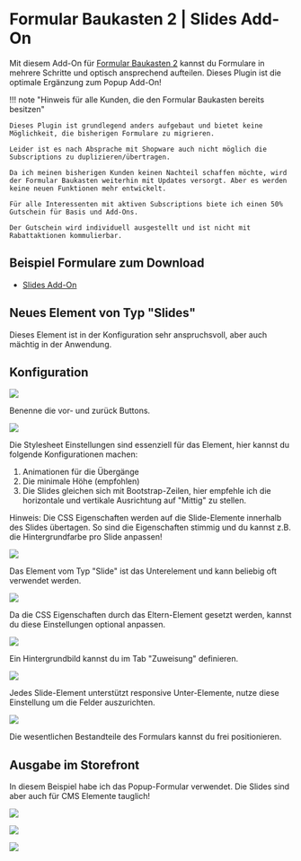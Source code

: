 # Formular Baukasten 2 | Slides Add-On

Mit diesem Add-On für [Formular Baukasten 2](../MoorlForms/index.md) kannst du Formulare in mehrere Schritte und optisch ansprechend aufteilen. Dieses Plugin ist die optimale Ergänzung zum Popup Add-On!

!!! note "Hinweis für alle Kunden, die den Formular Baukasten bereits besitzen"

    Dieses Plugin ist grundlegend anders aufgebaut und bietet keine Möglichkeit, die bisherigen Formulare zu migrieren.
          
    Leider ist es nach Absprache mit Shopware auch nicht möglich die Subscriptions zu duplizieren/übertragen.
          
    Da ich meinen bisherigen Kunden keinen Nachteil schaffen möchte, wird der Formular Baukasten weiterhin mit Updates versorgt. Aber es werden keine neuen Funktionen mehr entwickelt.
          
    Für alle Interessenten mit aktiven Subscriptions biete ich einen 50% Gutschein für Basis und Add-Ons.
    
    Der Gutschein wird individuell ausgestellt und ist nicht mit Rabattaktionen kommulierbar.

## Beispiel Formulare zum Download

- [Slides Add-On](examples/slides-add-on.json)

## Neues Element von Typ "Slides"

Dieses Element ist in der Konfiguration sehr anspruchsvoll, aber auch mächtig in der Anwendung.

## Konfiguration

![](images/fbs-01.jpg)

Benenne die vor- und zurück Buttons.

![](images/fbs-02.jpg)

Die Stylesheet Einstellungen sind essenziell für das Element, hier kannst du folgende
Konfigurationen machen:

1. Animationen für die Übergänge
2. Die minimale Höhe (empfohlen)
3. Die Slides gleichen sich mit Bootstrap-Zeilen, hier empfehle ich die horizontale und
vertikale Ausrichtung auf "Mittig" zu stellen.
   
Hinweis: Die CSS Eigenschaften werden auf die Slide-Elemente innerhalb des Slides übertagen.
So sind die Eigenschaften stimmig und du kannst z.B. die Hintergrundfarbe pro Slide anpassen!

![](images/fbs-03.jpg)

Das Element vom Typ "Slide" ist das Unterelement und kann beliebig oft verwendet werden.

![](images/fbs-04.jpg)

Da die CSS Eigenschaften durch das Eltern-Element gesetzt werden, kannst du diese Einstellungen
optional anpassen.

![](images/fbs-05.jpg)

Ein Hintergrundbild kannst du im Tab "Zuweisung" definieren.

![](images/fbs-06.jpg)

Jedes Slide-Element unterstützt responsive Unter-Elemente, nutze diese Einstellung um die Felder
auszurichten.

![](images/fbs-07.jpg)

Die wesentlichen Bestandteile des Formulars kannst du frei positionieren.

## Ausgabe im Storefront

In diesem Beispiel habe ich das Popup-Formular verwendet. Die Slides sind aber auch für
CMS Elemente tauglich!

![](images/fbs-08.jpg)

![](images/fbs-09.jpg)

![](images/fbs-10.jpg)
